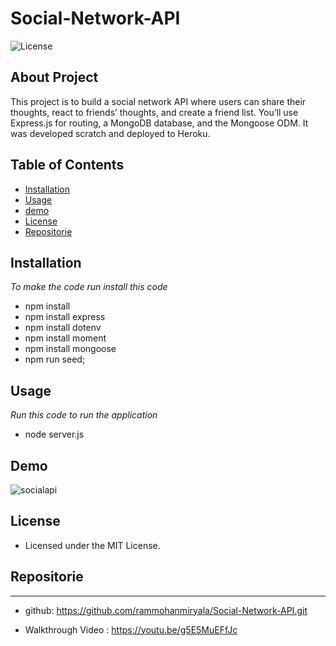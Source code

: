 # Social-Network-API

 ![License](https://img.shields.io/badge/Licence-MIT-red)

  ## About Project 

This project is to build a social network API where users can share their thoughts, react to friends’ thoughts, and create a friend list. You’ll use Express.js for routing, a MongoDB database, and the Mongoose ODM. It was developed scratch and deployed to Heroku.  

## Table of Contents 
- [Installation](#Installation)
- [Usage](#Usage)
- [demo](#demo)
- [License](#License)
- [Repositorie](#Repositorie)
    
## Installation

*To make the code run install this code*

- npm install 
- npm install express
- npm install dotenv
- npm install moment
- npm install mongoose
- npm run seed;
    
## Usage 
*Run this code to run the application*
- node server.js

## Demo
![socialapi](/Social-Network-API/assets/img.gif)

## License 

- Licensed under the MIT License. 

## Repositorie 
---
- github: https://github.com/rammohanmiryala/Social-Network-API.git

- Walkthrough Video : https://youtu.be/g5E5MuEFfJc
    






















